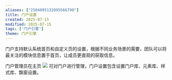 ```yaml
---
aliases: ["2504095132895566790"]
title: 门户设置
created: 2025-07-15
modified: 2025-07-15
tags: ['门户引擎']
theme: 门户引擎
---
```


门户支持默认系统首页和自定义页的设置，根据不同业务场景的需要，团队可以将最关注的模块信息置于首页，让成员更直观的获取信息。

门户管理员在主页 ![](https://myhelpdoc.oss-cn-heyuan.aliyuncs.com/mdimages/c56fbadc1dedd86095dc3090716f7540.jpg) 可对门户进行管理，门户设置包含设置门户库、元素库、样式库、飘窗设置。


